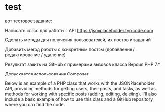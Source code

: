 # test
вот тестовое задание:

Написать класс для работы с API https://jsonplaceholder.typicode.com

Сделать методы для получения пользователей, их постов и заданий

Добавить метод работы с конкретным постом (добавление / редактирование / удаление)

Результат залить на GitHub с примерами вызовов класса
Версия PHP 7.*

Допускается использование Composer

Below is an example of a PHP class that works with the JSONPlaceholder API, providing methods for getting users, their posts, and tasks, as well as methods for working with specific posts (adding, editing, deleting). I'll also include a basic example of how to use this class and a GitHub repository where you can find the code.
